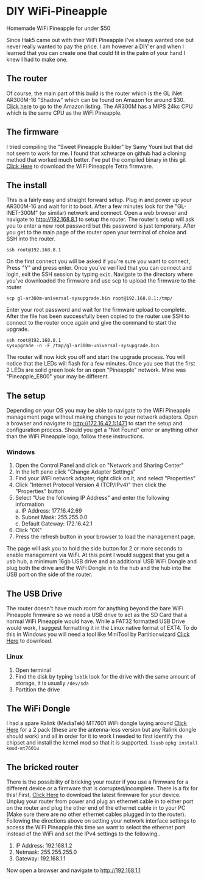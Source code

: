 # DIY WiFi-Pineapple
Homemade WiFi Pineapple for under $50

Since Hak5 came out with their WiFi Pineapple I've always wanted one but never really wanted to pay the price. I am however a DIY'er and when I learned that you can create one that could fit in the palm of your hand I knew I had to make one.

## The router
Of course, the main part of this build is the router which is the GL iNet AR300M-16 "Shadow" which can be found on Amazon for around $30. [Click here](https://a.co/d/4ouoOg0) to go to the Amazon listing. The AR300M has a MIPS 24kc CPU which is the same CPU as the WiFi Pineapple.

## The firmware
I tried compiling the "Sweet Pineapple Builder" by Samy Youni but that did not seem to work for me. I found that xchwarze on github had a cloning method that worked much better. I've put the compiled binary in this git [Click Here](https://github.com/0x29aNull/WiFi-Pineapple/raw/main/gl-ar300m-universal-sysupgrade.bin) to download the WiFi Pineapple Tetra firmware.

## The install
This is a fairly easy and straight forward setup. Plug in and power up your AR300M-16 and wait for it to boot. After a few minutes look for the "GL-INET-300M" (or similar) network and connect. Open a web browser and navigate to http://192.168.8.1 to setup the router. The router's setup will ask you to enter a new root password but this password is just temporary. After you get to the main page of the router open your terminal of choice and SSH into the router.

```ssh root@192.168.8.1```

On the first connect you will be asked if you're sure you want to connect, Press "Y" and press enter. Once you've verified that you can connect and login, exit the SSH session by typing ```exit```. Navigate to the directory where you've downloaded the firmware and use scp to upload the firmware to the router

```scp gl-ar300m-universal-sysupgrade.bin root@192.168.8.1:/tmp/```

Enter your root password and wait for the firmware upload to complete. After the file has been successfully been copied to the router use SSH to connect to the router once again and give the command to start the upgrade.

```
ssh root@192.168.8.1
sysupgrade -n -F /tmp/gl-ar300m-universal-sysupgrade.bin
```

The router will now kick you off and start the upgrade process. You will notice that the LEDs will flash for a few minutes. Once you see that the first 2 LEDs are solid green look for an open "Pineapple" network. Mine was "Pineapple_E800" your may be different.

## The setup
Depending on your OS you may be able to navigate to the WiFi Pineapple management page without making changes to your network adapters. Open a browser and navigate to http://172.16.42.1:1471 to start the setup and configuration process. Should you get a "Not Found" error or anything other than the WiFi Pineapple logo, follow these instructions.

### Windows
1. Open the Control Panel and click on "Network and Sharing Center"
2. In the left pane click "Change Adapter Settings"
3. Find your WiFi network adapter, right click on it, and select "Properties"
4. Click "Internet Protocol Version 4 (TCP/IPv4)" then click the "Properties" button
5. Select "Use the following IP Address" and enter the following information  
  a. IP Address: 177.16.42.69  
  b. Subnet Mask: 255.255.0.0  
  c. Default Gateway: 172.16.42.1  
7. Click "OK"
8. Press the refresh button in your browser to load the management page.

The page will ask you to hold the side button for 2 or more seconds to enable management via WiFi. At this point I would suggest that you get a usb hub, a minimum 16gb USB drive and an additional USB WiFi Dongle and plug both the drive and the WiFi Dongle in to the hub and the hub into the USB port on the side of the router. 

## The USB Drive
The router doesn't have much room for anything beyond the bare WiFi Pineapple firmware so we need a USB drive to act as the SD Card that a normal WiFi Pineapple would have. While a FAT32 formatted USB Drive would work, I suggest formatting it in the Linux native format of EXT4. To do this in Windows you will need a tool like MiniTool by Partitionwizard [Click Here](https://www.partitionwizard.com/free-partition-manager.html) to download. 

### Linux
1. Open terminal
2. Find the disk by typing ```lsblk``` look for the drive with the same amount of storage, it is usually ```/dev/sda```
3. Partition the drive 

## The WiFi Dongle
I had a spare Ralink (MediaTek) MT7601 WiFi dongle laying around [Click Here](https://a.co/d/cBMD0uD) for a 2 pack (these are the antenna-less version but any Ralink dongle should work) and all in order for it to work I needed to first identify the chipset and install the kernel mod so that it is supported.
```lsusb```
```opkg install kmod-mt7601u```


## The bricked router
There is the possibility of bricking your router if you use a firmware for a different device or a firmware that is corrupted/incomplete. There is a fix for this! First, [Click Here](https://dl.gl-inet.com/router/ar300m/) to download the latest firmware for your device. Unplug your router from power and plug an ethernet cable in to either port on the router and plug the other end of the ethernet cable in to your PC (Make sure there are no other ethernet cables plugged in to the router). Following the directions above on setting your network interface settings to access the WiFi Pineapple this time we want to select the ethernet port instead of the WiFi and set the IPv4 settings to the following..

1. IP Address: 192.168.1.2
2. Netmask: 255.255.255.0
3. Gateway: 192.168.1.1

Now open a browser and navigate to http://192.168.1.1

